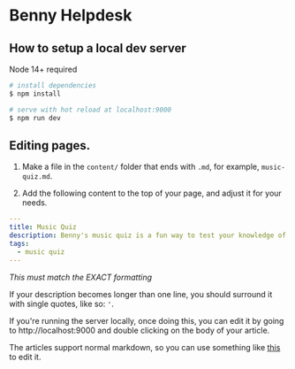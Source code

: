 # Benny Helpdesk

## How to setup a local dev server

Node 14+ required

```bash
# install dependencies
$ npm install

# serve with hot reload at localhost:9000
$ npm run dev
```

## Editing pages.

1. Make a file in the `content/` folder that ends with `.md`, for example, `music-quiz.md`.

2. Add the following content to the top of your page, and adjust it for your needs.

```yml
---
title: Music Quiz
description: Benny's music quiz is a fun way to test your knowledge of a range of songs, covering various genres.
tags: 
  - music quiz
---
```

*This must match the EXACT formatting*

If your description becomes longer than one line, you should surround it with single quotes, like so: `'`.

If you're running the server locally, once doing this, you can edit it by going to http://localhost:9000 and double clicking on the body of your article.

The articles support normal markdown, so  you can use something like [this](https://markdown-editor.github.io) to edit it.
